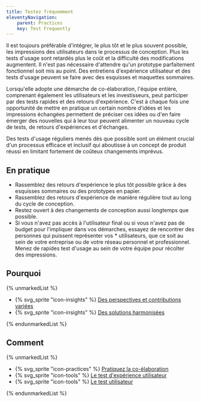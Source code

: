 ```yaml
---
title: Testez fréquemment
eleventyNavigation:
    parent: Practices
    key: Test Frequently
---
```


Il est toujours préférable d'intégrer, le plus tôt et le plus souvent possible, les impressions des utilisateurs dans le
processus de conception. Plus les tests d'usage sont retardés plus le coût et la difficulté des modifications
augmentent. Il n'est pas nécessaire d'attendre qu'un prototype parfaitement fonctionnel soit mis au point. Des
entretiens d'expérience utilisateur et des tests d'usage peuvent se faire avec des esquisses et maquettes sommaires.

Lorsqu'elle adopte une démarche de co-élaboration, l'équipe entière, comprenant également les utilisateurs et les
investisseurs, peut participer par des tests rapides et des retours d'expérience. C'est à chaque fois une opportunité de
mettre en pratique un certain nombre d'idées et les impressions échangées permettent de préciser ces idées ou d'en faire
émerger des nouvelles qui à leur tour peuvent alimenter un nouveau cycle de tests, de retours d'expériences et
d'échanges.

Des tests d'usage réguliers menés dès que possible sont un élément crucial d'un processus efficace et inclusif qui
aboutisse à un concept de produit réussi en limitant fortement de coûteux changements imprévus.

## En pratique

* Rassemblez des retours d'expérience le plus tôt possible grâce à des esquisses sommaires ou des prototypes en papier.
* Rassemblez des retours d'expérience de manière régulière tout au long du cycle de conception.
* Restez ouvert à des changements de conception aussi longtemps que possible.
* Si vous n'avez pas accès à l'utilisateur final ou si vous n'avez pas de budget pour l'impliquer dans vos démarches,
  essayez de rencontrer des personnes qui puissent représenter vos * utilisateurs, que ce soit au sein de votre
  entreprise ou de votre réseau personnel et professionnel. Menez de rapides test d'usage au sein de votre équipe pour
  récolter des impressions.

## Pourquoi

{% unmarkedList %}

* {% svg_sprite "icon-insights" %} [Des perspectives et contributions variées](../../perspectives/des-perspectives-et-contributions-variees/)
* {% svg_sprite "icon-insights" %} [Des solutions harmonisées](../../perspectives/des-solutions-harmonisees/)

{% endunmarkedList %}

## Comment

{% unmarkedList %}

* {% svg_sprite "icon-practices" %} [Pratiquez la co-élaboration](../../pratiques/pratiquez-la-co-elaboration/)
* {% svg_sprite "icon-tools" %} [Le test d'expérience utilisateur](../../outils/le-test-dexperience-utilisateur/)
* {% svg_sprite "icon-tools" %} [Le test utilisateur](../../outils/le-test-utilisateur/)

{% endunmarkedList %}
